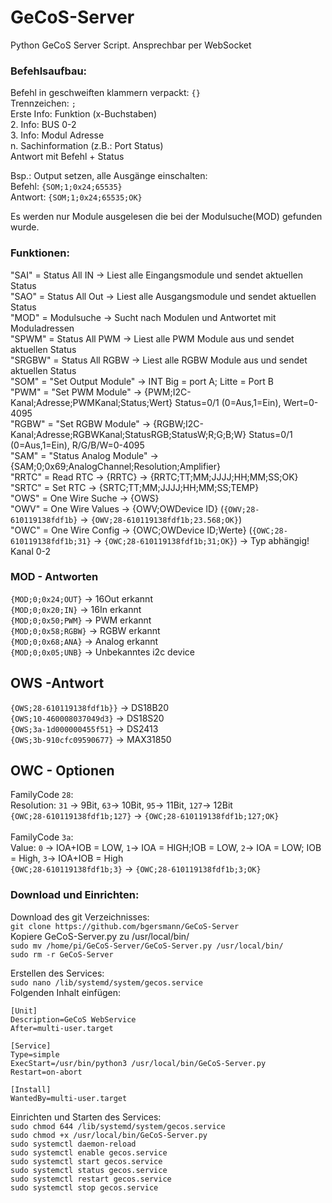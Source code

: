 # GeCoS-Server
Python GeCoS Server Script. Ansprechbar per WebSocket<br>


### Befehlsaufbau:<br>
Befehl in geschweiften klammern verpackt: ```{}``` <br>
Trennzeichen: ```;``` <br>
Erste Info: Funktion (x-Buchstaben) <br>
2. Info: BUS 0-2 <br>
3. Info: Modul Adresse <br> 
n. Sachinformation (z.B.: Port Status) <br> 
Antwort mit Befehl + Status <br>

Bsp.: Output setzen, alle Ausgänge einschalten:  <br> 
Befehl:     ```{SOM;1;0x24;65535}``` <br>
Antwort:    ```{SOM;1;0x24;65535;OK}``` <br>

Es werden nur Module ausgelesen die bei der Modulsuche(MOD) gefunden wurde. <br>

### Funktionen:<br>
"SAI" = Status All IN -> Liest alle Eingangsmodule und sendet aktuellen Status<br>
"SAO" = Status All Out -> Liest alle Ausgangsmodule und sendet aktuellen Status<br>
"MOD" = Modulsuche -> Sucht nach Modulen und Antwortet mit Moduladressen<br>
"SPWM" = Status All PWM -> Liest alle PWM Module aus und sendet aktuellen Status<br>
"SRGBW" = Status All RGBW -> Liest alle RGBW Module aus und sendet aktuellen Status<br>
"SOM" = "Set Output Module" -> INT Big = port A; Litte = Port B<br>
"PWM" = "Set PWM Module" -> {PWM;I2C-Kanal;Adresse;PWMKanal;Status;Wert} Status=0/1 (0=Aus,1=Ein), Wert=0-4095<br>
"RGBW" = "Set RGBW Module" -> {RGBW;I2C-Kanal;Adresse;RGBWKanal;StatusRGB;StatusW;R;G;B;W} Status=0/1 (0=Aus,1=Ein), R/G/B/W=0-4095 <br>
"SAM" = "Status Analog Module" -> {SAM;0;0x69;AnalogChannel;Resolution;Amplifier}  <br>
"RRTC" = Read RTC  -> {RRTC} -> {RRTC;TT;MM;JJJJ;HH;MM;SS;OK}  <br>
"SRTC" = Set RTC    ->  {SRTC;TT;MM;JJJJ;HH;MM;SS;TEMP} <br>
"OWS" = One Wire Suche -> {OWS} <br>
"OWV" = One Wire Values -> {OWV;OWDevice ID}  (```{OWV;28-610119138fdf1b}``` -> ```{OWV;28-610119138fdf1b;23.568;OK}```) <br>
"OWC" = One Wire Config -> {OWC;OWDevice ID;Werte}  (```{OWC;28-610119138fdf1b;31}``` -> ```{OWC;28-610119138fdf1b;31;OK}```) -> Typ abhängig! <br> 
Kanal 0-2<br>

### MOD - Antworten<br>
```{MOD;0;0x24;OUT}```    -> 16Out erkannt<br>
```{MOD;0;0x20;IN}```     -> 16In erkannt<br>
```{MOD;0;0x50;PWM}```    -> PWM erkannt<br>
```{MOD;0;0x58;RGBW}```   -> RGBW erkannt<br>
```{MOD;0;0x68;ANA}```    -> Analog erkannt<br>
```{MOD;0;0x05;UNB}```    -> Unbekanntes i2c device<br>

## OWS -Antwort <br>
```{OWS;28-610119138fdf1b}}``` -> DS18B20<br>
```{OWS;10-460008037049d3}```   -> DS18S20<br>
```{OWS;3a-1d000000455f51}``` -> DS2413<br>
```{OWS;3b-910cfc09590677}``` -> MAX31850<br>


## OWC - Optionen <br>
FamilyCode ```28```:<br>
Resolution: ```31``` -> 9Bit, ```63```-> 10Bit, ```95```-> 11Bit, ```127```-> 12Bit<br>
```{OWC;28-610119138fdf1b;127}``` -> ```{OWC;28-610119138fdf1b;127;OK}```<br>
<br>
FamilyCode ```3a```:<br>
Value: ```0``` -> IOA+IOB = LOW, ```1```-> IOA = HIGH;IOB = LOW, ```2```-> IOA = LOW; IOB = High, ```3```-> IOA+IOB = High<br>
```{OWC;28-610119138fdf1b;3}``` -> ```{OWC;28-610119138fdf1b;3;OK}```<br>

### Download und Einrichten:<br>
Download des git Verzeichnisses:<br>
`git clone https://github.com/bgersmann/GeCoS-Server`<br>
Kopiere GeCoS-Server.py zu /usr/local/bin/<br>
`sudo mv /home/pi/GeCoS-Server/GeCoS-Server.py /usr/local/bin/`<br>
`sudo rm -r GeCoS-Server`<br>

Erstellen des Services:<br>
`sudo nano /lib/systemd/system/gecos.service`<br>
Folgenden Inhalt einfügen: <br>
```
[Unit]
Description=GeCoS WebService
After=multi-user.target

[Service]
Type=simple
ExecStart=/usr/bin/python3 /usr/local/bin/GeCoS-Server.py
Restart=on-abort

[Install]
WantedBy=multi-user.target
```
Einrichten und Starten des Services: <br>
`sudo chmod 644 /lib/systemd/system/gecos.service`<br>
`sudo chmod +x /usr/local/bin/GeCoS-Server.py`<br>
`sudo systemctl daemon-reload`<br>
`sudo systemctl enable gecos.service`<br>
`sudo systemctl start gecos.service`<br>
`sudo systemctl status gecos.service`<br>
`sudo systemctl restart gecos.service`<br>
`sudo systemctl stop gecos.service`<br>



